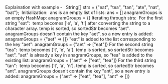 Explaination with example -
​
​
String[] strs = {"eat", "tea", "tan", "ate", "nat", "bat"};
​
Initialization:
​
ans is an empty list of lists: ans = []
anagramGroups is an empty HashMap: anagramGroups = {}
Iterating through strs:
​
For the first string "eat":
​
temp becomes ['e', 'a', 't'] after converting the string to a character array.
temp is sorted, so sortedStr becomes "aet".
anagramGroups doesn't contain the key "aet", so a new entry is added: anagramGroups = {"aet" => []}
"eat" is added to the list corresponding to the key "aet": anagramGroups = {"aet" => ["eat"]}
For the second string "tea":
​
temp becomes ['t', 'e', 'a'].
temp is sorted, so sortedStr becomes "aet".
"aet" is already a key in anagramGroups, so "tea" is added to the existing list: anagramGroups = {"aet" => ["eat", "tea"]}
For the third string "tan":
​
temp becomes ['t', 'a', 'n'].
temp is sorted, so sortedStr becomes "ant".
anagramGroups doesn't contain the key "ant", so a new entry is added: anagramGroups = {"aet" => ["eat", "tea"], "ant" => []}